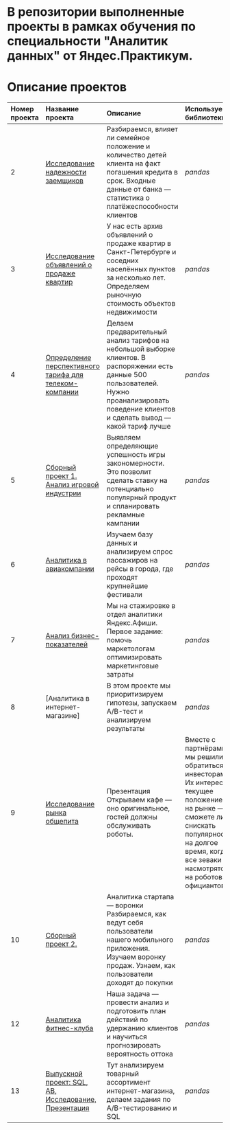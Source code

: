 # В репозитории выполненные проекты в рамках обучения по специальности  "Аналитик данных" от Яндес.Практикум.

# Описание проектов

| Номер проекта | Название проекта | Описание | Используемые библиотеки | 
| :----------------------| :---------------------- | :---------------------- | :---------------------- |
| 2 | [Исследование надежности заемщиков](credit_scoring) | Разбираемся, влияет ли семейное положение и количество детей клиента на факт погашения кредита в срок. Входные данные от банка — статистика о платёжеспособности клиентов | *pandas* |
| 3 | [Исследование объявлений о продаже квартир](real_estate) |	У нас есть архив объявлений о продаже квартир в Санкт-Петербурге и соседних населённых пунктов за несколько лет. Определяем рыночную стоимость объектов недвижимости | *pandas* |
| 4 | [Определение перспективного тарифа для телеком-компании](mobile_operator) |	Делаем предварительный анализ тарифов на небольшой выборке клиентов. В распоряжении есть данные 500 пользователей. Нужно проанализировать поведение клиентов и сделать вывод — какой тариф лучше | *pandas* |
| 5 | [Сборный проект 1. Анализ игровой индустрии](games) |	Выявляем определяющие успешность игры закономерности. Это позволит сделать ставку на потенциально популярный продукт и спланировать рекламные кампании | *pandas* |
| 6 | [Аналитика в авиакомпании](flights_project) |	Изучаем базу данных и анализируем спрос пассажиров на рейсы в города, где проходят крупнейшие фестивали | *pandas* |
| 7 | [Анализ бизнес-показателей](yandex_afisha) |	Мы на стажировке в отдел аналитики Яндекс.Афиши. Первое задание: помочь маркетологам оптимизировать маркетинговые затраты | *pandas* |
| 8 | [Аналитика в интернет-магазине] |	В этом проекте мы приоритизируем гипотезы, запускаем A/B-тест и анализируем результаты | *pandas* |
| 9 | [	Исследование рынка общепита](cafe_market) | Презентация	Открываем кафе — оно оригинальное, гостей должны обслуживать роботы.| Вместе с партнёрами мы решились обратиться к инвесторам. Их интересует текущее положение дел на рынке — сможете ли вы снискать популярность на долгое время, когда все зеваки насмотрятся на роботов-официантов? | *pandas* |
| 10 | [Сборный проект 2.](store_start_up) | Аналитика стартапа — воронки	Разбираемся, как ведут себя пользователи нашего мобильного приложения. Изучаем воронку продаж. Узнаем, как пользователи доходят до покупки | *pandas* |
| 12 | [Аналитика фитнес-клуба](gym_project) |	Наша задача — провести анализ и подготовить план действий по удержанию клиентов и научиться прогнозировать вероятность оттока | *pandas* |
| 13 | [Выпускной проект: SQL, AB, Исследование, Презентация](e_commerce) |	Тут анализируем товарный ассортимент интернет-магазина, делаем задания по A/B-тестированию и SQL | *pandas* |
